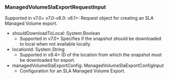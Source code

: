 ### ManagedVolumeSlaExportRequestInput
Supported in v7.0+
  v7.0-v8.0: 
  v8.1+: Request object for creating an SLA Managed Volume export.

- shouldDownloadToLocal: System.Boolean
  - Supported in v7.0+
      Specifies if the snapshot should be downloaded to local when not available locally.
- locationId: System.String
  - Supported in v9.4+
      ID of the location from which the snapshot must be downloaded for export.
- managedVolumeSlaExportConfig: ManagedVolumeSlaExportConfigInput
  - Configuration for an SLA Managed Volume Export.
